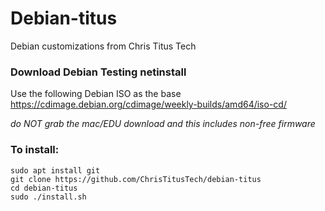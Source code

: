 # Debian-titus
Debian customizations from Chris Titus Tech

### Download Debian Testing netinstall

Use the following Debian ISO as the base <https://cdimage.debian.org/cdimage/weekly-builds/amd64/iso-cd/>

*do NOT grab the mac/EDU download and this includes non-free firmware*
### To install:

```
sudo apt install git
git clone https://github.com/ChrisTitusTech/debian-titus
cd debian-titus
sudo ./install.sh
```

